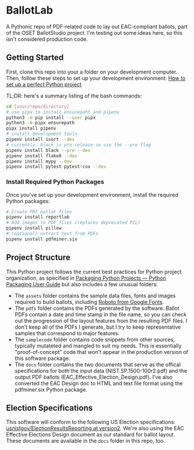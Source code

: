 # BallotLab

A Pythonic repo of PDF-related code to lay out EAC-compliant ballots, part of the OSET BallotStudio project. I'm testing out some ideas here, so this isn't considered production code.

## Getting Started

First, clone this repo into your a folder on your development computer. Then, follow these steps to set up your development environment: [How to set up a perfect Python project](https://sourcery.ai/blog/python-best-practices/)

TL;DR: here's a summary listing of the bash commands:

```bash
cd [vour/repo/directory]
# use pipx to install ensurepaht and pipenv
python3 -m pip install --user pipx
python3 -m pipx ensurepath
pipx install pipenv
# install development tools
pipenv install isort --dev
# currently, black is pre-release so use the --pre flag
pipenv install black --pre --dev  
pipenv install flake8 --dev
pipenv install mypy --dev
pipenv install pytest pytest-cov --dev
```

### Install Required Python Packages

Once you've set up your development environment, install the required Python packages:

```bash
# Create PDF ballot files
pipenv install reportlab
# Add images to PDF files (replaces deprecated PIL)
pipenv install pillow
# (optional) extract text from PDFs
pipenv install pdfminer.six
```

## Project Structure

This Python project follows the current best practices for Python project organization, as specified in [Packaging Python Projects — Python Packaging User Guide](https://packaging.python.org/tutorials/packaging-projects/) but also includes a few unusual folders:

* The `assets` folder contains the sample data files, fonts and images required to build ballots, including [Roboto from Google Fonts](https://fonts.google.com/specimen/Roboto).
* The `pdfs` folder contains the PDFs generated by the software. Ballot PDFs contain a date and time stamp in the file name, so you can check out the progression of the layout features from the resulting PDF files. I don't keep all of the PDFs I generate, but I try to keep representative samples that correspond to major features.
* The `samplecode` folder contains code snippets from other sources, typically mutateted and mangled to suit my needs. This is essentially "proof-of-concept" code that won't appear in the production version of this software package.
* The `docs` folder contains the two documents that serve as the offical specifications for both the input data (NIST.SP.1500-100r2.pdf) and the output PDF ballots (EAC_Effective_Election_Design.pdf). I've also converted the EAC Design doc to HTML and text file format using the pdfminer.six Python package.

## Election Specifications

This software will conform to the following US Election specifications: [usnistgov/ElectionResultsReporting at version2](https://github.com/usnistgov/ElectionResultsReporting/tree/version2). We're also using the EAC Effective Elections Design document as our standard for ballot layout. These documents are available in the `docs` folder in this repo, too.
